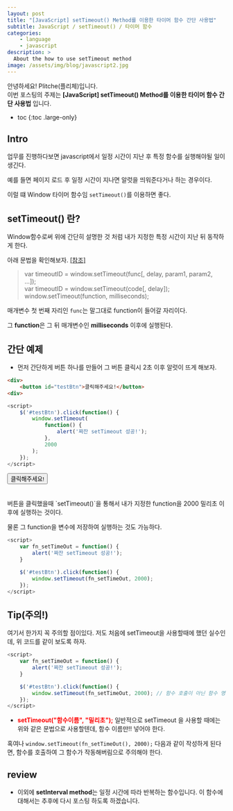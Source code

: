 ```yaml
---
layout: post
title: "[JavaScript] setTimeout() Method를 이용한 타이머 함수 간단 사용법"
subtitle: JavaScript / setTimeout() / 타이머 함수
categories:
    - language
    - javascript
description: >
  About the how to use setTimeout method
image: /assets/img/blog/javascript2.jpg
---
```


안녕하세요! Plitche(플리체)입니다.  
이번 포스팅의 주제는 **[JavaScript] setTimeout() Method를 이용한 타이머 함수 간단 사용법** 입니다.

* toc
{:toc .large-only}

## Intro
업무를 진행하다보면 javascript에서 일정 시간이 지난 후 특정 함수를 실행해야될 일이 생긴다.  

예를 들면 페이지 로드 후 일정 시간이 지나면 알럿을 띄워준다거나 하는 경우이다.  

이럴 떄 Window 타이머 함수임 `setTimeout()`를 이용하면 좋다.

## setTimeout() 란?
Window함수로써 위에 간단히 설명한 것 처럼 내가 지정한 특정 시간이 지난 뒤 동작하게 한다.  

아래 문법을 확인해보자. [[참조]](https://developer.mozilla.org/ko/docs/Web/API/setTimeout)
> var timeoutID = window.setTimeout(func[, delay, param1, param2, ...]);  
> var timeoutID = window.setTimeout(code[, delay]);  
> window.setTimeout(function, milliseconds);  

매개변수 첫 번째 자리인 `func`는 말그대로 function이 들어갈 자리이다.  

그 **function**은 그 뒤 매개변수인 **milliseconds** 이후에 실행된다.  

## 간단 예제  
* 먼저 간단하게 버튼 하나를 만들어 그 버튼 클릭시 2초 이후 알럿이 뜨게 해보자.  

```html
<div>
	<button id="testBtn">클릭해주세요!</button>
<div>
```
```js
<script>
	$('#testBtn').click(function() {
		window.setTimeout(
			function() {
				alert('짜잔 setTimeout 성공!');
			},
			2000			
		);
	});
</script>
```

<div>
	<button onclick="fn_setTimeout()">클릭해주세요!</button>
</div>
<script>
	function fn_setTimeout() {
		window.setTimeout(
			function() {
				alert('짜잔 setTimeout 성공!');
			},
			2000			
		);
	}
</script>
<br/><br/>
버튼을 클릭했을때 `setTimeout()`을 통해서 내가 지정한 function을 2000 밀리초 이후에 실행하는 것이다.  
  
물론 그 function을 변수에 저장하여 실행하는 것도 가능하다.  
  
```js
<script>
	var fn_setTimeOut = function() {
		alert('짜잔 setTimeout 성공!');
	}

	$('#testBtn').click(function() {
		window.setTimeout(fn_setTimeOut, 2000);
	});
</script>
```  

## Tip(주의!)  
여기서 한가지 꼭 주의할 점이있다. 저도 처음에 setTimeout을 사용할때에 했던 실수인데, 위 코드를 같이 보도록 하자.  

```js
<script>
	var fn_setTimeOut = function() {
		alert('짜잔 setTimeout 성공!');
	}

	$('#testBtn').click(function() {
		window.setTimeout(fn_setTimeOut, 2000); // 함수 호출이 아닌 함수 명만 작성해야 한다.
	});
</script>
```

* **<font color="red">setTimeout("함수이름", "밀리초");</font>** 일반적으로 setTimeout 을 사용할 때에는 위와 같은 문법으로 사용할텐데, 함수 이름만!! 넣어야 한다.

혹여나 `window.setTimeout(fn_setTimeOut(), 2000);` 다음과 같이 작성하게 된다면, 함수를 호출하여 그 함수가 작동해버림으로 주의해야 한다.


## review  
* 이외에 **setInterval method**는 일정 시간에 따라 반복하는 함수입니다. 이 함수에 대해서는 추후에 다시 포스팅 하도록 하겠습니다.
